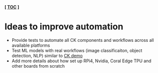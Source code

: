 **[ [TOC](../README.md) ]**

# Ideas to improve automation

* Provide tests to automate all CK components and workflows across all available platforms
* Test ML models with real workflows (image classificaiton, object detection, NLP) similar to [CK demo](https://cknowledge.io/solution/demo-obj-detection-coco-tf-cpu-webcam-linux-azure/#test)
* Add more details about how set up RPi4, Nvidia, Coral Edge TPU and other boards from scratch
